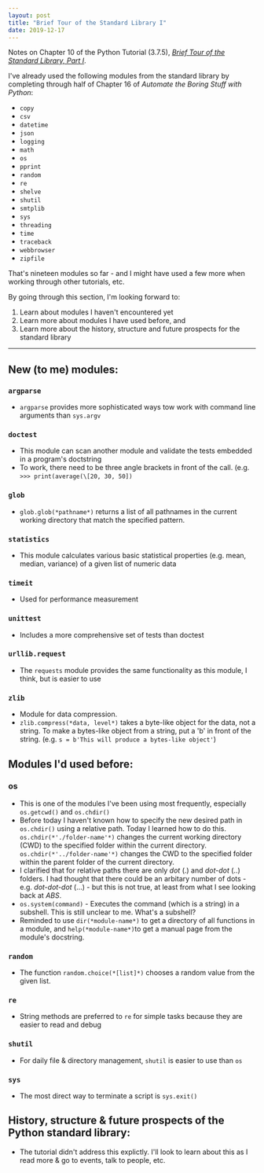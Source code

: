 ```yaml
---
layout: post
title: "Brief Tour of the Standard Library I"
date: 2019-12-17
---
```


Notes on Chapter 10 of the Python Tutorial (3.7.5), [*Brief Tour of the Standard Library, Part I*](https://docs.python.org/3.7/tutorial/stdlib.html). 

I've already used the following modules from the standard library by completing through half of Chapter 16 of *Automate 
the Boring Stuff with Python*:

* `copy`
* `csv`
* `datetime`
* `json`
* `logging`
* `math`
* `os`
* `pprint`
* `random`
* `re`
* `shelve`
* `shutil`
* `smtplib`
* `sys`
* `threading`
* `time`
* `traceback`
* `webbrowser`
* `zipfile`

That's nineteen modules so far - and I might have used a few more when working through other tutorials, etc. 

By going through this section, I'm looking forward to: 

1. Learn about modules I haven't encountered yet
2. Learn more about modules I have used before, and 
3. Learn more about the history, structure and future prospects for the standard library

---
## New (to me) modules:
### `argparse`
* `argparse` provides more sophisticated ways tow work with command line arguments than `sys.argv`

### `doctest`
* This module can scan another module and validate the tests embedded in a program's doctstring
* To work, there need to be three angle brackets in front of the call. (e.g. `>>> print(average(\[20, 30, 50])`

### `glob`
* `glob.glob(*pathname*)` returns a list of all pathnames in the current working directory that match the specified pattern.

### `statistics`
* This module calculates various basic statistical properties (e.g. mean, median, variance) of a given list of numeric data

### `timeit`
* Used for performance measurement 

### `unittest`
* Includes a more comprehensive set of tests than doctest

### `urllib.request`
* The `requests` module provides the same functionality as this module, I think, but is easier to use

### `zlib`
* Module for data compression.
* `zlib.compress(*data, level*)` takes a byte-like object for the data, not a string. To make a bytes-like object from a string, put a 'b' in front of the string. (e.g. `s = b'This will produce a bytes-like object'`)

## Modules I'd used before:
### os
* This is one of the modules I've been using most frequently, especially `os.getcwd()` and `os.chdir()`
* Before today I haven't known how to specify the new desired path in `os.chdir()` using a relative path. Today I learned how to do this. `os.chdir(*'./folder-name'*)` changes the current working directory (CWD) to the specified folder within the current directory. `os.chdir(*'../folder-name'*)` changes the CWD to the specified folder within the parent folder of the current directory.
* I clarified that for relative paths there are only *dot* (.) and *dot-dot* (..) folders. I had thought that there could be an arbitary number of dots - e.g. *dot-dot-dot* (...) - but this is not true, at least from what I see looking back at *ABS*.
* `os.system(command)` - Executes the command (which is a string) in a subshell. This is still unclear to me. What's a subshell? 
* Reminded to use `dir(*module-name*)` to get a directory of all functions in a module, and `help(*module-name*)`to get a manual page from the module's docstring.

### `random`
* The function `random.choice(*[list]*)` chooses a random value from the given list.

### `re`
* String methods are preferred to `re` for simple tasks because they are easier to read and debug

### `shutil`
* For daily file & directory management, `shutil` is easier to use than `os` 

### `sys`
* The most direct way to terminate a script is `sys.exit()`

## History, structure & future prospects of the Python standard library:
* The tutorial didn't address this explictly. I'll look to learn about this as I read more & go to events, talk to people, etc. 
